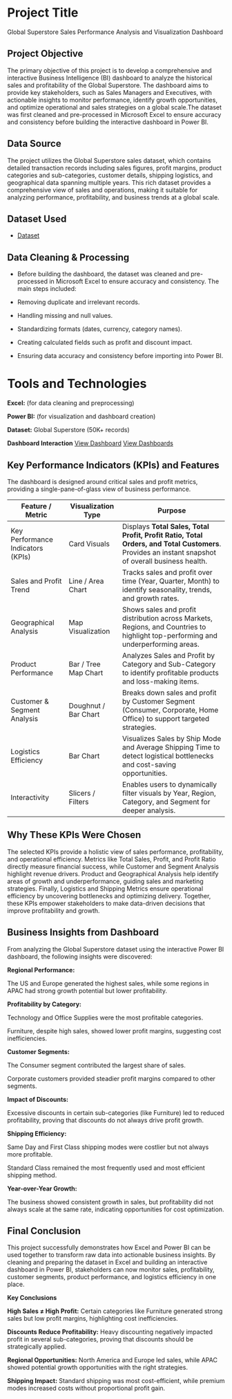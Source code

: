 # Project Title
Global Superstore Sales Performance Analysis and Visualization Dashboard


## Project Objective
The primary objective of this project is to develop a comprehensive and interactive Business Intelligence (BI) dashboard to analyze the historical sales and profitability of the Global Superstore.
The dashboard aims to provide key stakeholders, such as Sales Managers and Executives, with actionable insights to monitor performance, identify growth opportunities, and optimize operational and 
sales strategies on a global scale.The dataset was first cleaned and pre-processed in Microsoft Excel to ensure accuracy and consistency before building the interactive dashboard in Power BI.

## Data Source
The project utilizes the Global Superstore sales dataset, which contains detailed transaction records including sales figures, profit margins, product categories and sub-categories, customer details, shipping logistics, and geographical data spanning multiple years. This rich dataset provides a comprehensive view of sales and operations, making it suitable for analyzing performance, profitability, and business trends at a global scale.

## Dataset Used
- <a href="https://github.com/guptaanushka2306-lgtm/Global-superstore-sales-performance/blob/main/Global_Superstore2.csv.zip">Dataset</a>

## Data Cleaning & Processing

- Before building the dashboard, the dataset was cleaned and pre-processed in Microsoft Excel to ensure accuracy and consistency. The main steps included:

- Removing duplicate and irrelevant records.

- Handling missing and null values.

- Standardizing formats (dates, currency, category names).

- Creating calculated fields such as profit and discount impact.

- Ensuring data accuracy and consistency before importing into Power BI.

# Tools and Technologies

**Excel:** (for data cleaning and preprocessing)

 **Power BI:** (for visualization and dashboard creation)

**Dataset:** Global Superstore (50K+ records)

**Dashboard Interaction** <a href="https://github.com/guptaanushka2306-lgtm/Global-superstore-sales-performance/blob/main/tmp_f582b1a8-91be-45f5-9e5c-98e5585c7cea.png">View Dashboard</a>
  <a href = "https://github.com/guptaanushka2306-lgtm/Global-superstore-sales-performance/blob/main/IMG-20251004-WA0000.jpg">View Dashboards</a>

 ## Key Performance Indicators (KPIs) and Features

The dashboard is designed around critical sales and profit metrics, providing a single-pane-of-glass view of business performance.

| Feature / Metric | Visualization Type | Purpose |
|------------------|---------------------|---------|
| Key Performance Indicators (KPIs) | Card Visuals | Displays **Total Sales, Total Profit, Profit Ratio, Total Orders, and Total Customers**. Provides an instant snapshot of overall business health. |
| Sales and Profit Trend | Line / Area Chart | Tracks sales and profit over time (Year, Quarter, Month) to identify seasonality, trends, and growth rates. |
| Geographical Analysis | Map Visualization | Shows sales and profit distribution across Markets, Regions, and Countries to highlight top-performing and underperforming areas. |
| Product Performance | Bar / Tree Map Chart | Analyzes Sales and Profit by Category and Sub-Category to identify profitable products and loss-making items. |
| Customer & Segment Analysis | Doughnut / Bar Chart | Breaks down sales and profit by Customer Segment (Consumer, Corporate, Home Office) to support targeted strategies. |
| Logistics Efficiency | Bar Chart | Visualizes Sales by Ship Mode and Average Shipping Time to detect logistical bottlenecks and cost-saving opportunities. |
| Interactivity | Slicers / Filters | Enables users to dynamically filter visuals by Year, Region, Category, and Segment for deeper analysis. |


## Why These KPIs Were Chosen
The selected KPIs provide a holistic view of sales performance, profitability, and operational efficiency. Metrics like Total Sales, Profit, and Profit Ratio directly measure financial success, while Customer and Segment Analysis highlight revenue drivers. Product and Geographical Analysis help identify areas of growth and underperformance, guiding sales and marketing strategies. Finally, Logistics and Shipping Metrics ensure operational efficiency by uncovering bottlenecks and optimizing delivery. Together, these KPIs empower stakeholders to make data-driven decisions that improve profitability and growth.

## Business Insights from Dashboard

From analyzing the Global Superstore dataset using the interactive Power BI dashboard, the following insights were discovered:

**Regional Performance:**

The US and Europe generated the highest sales, while some regions in APAC had strong growth potential but lower profitability.

**Profitability by Category:**

Technology and Office Supplies were the most profitable categories.

Furniture, despite high sales, showed lower profit margins, suggesting cost inefficiencies.

**Customer Segments:**

The Consumer segment contributed the largest share of sales.

Corporate customers provided steadier profit margins compared to other segments.

**Impact of Discounts:**

Excessive discounts in certain sub-categories (like Furniture) led to reduced profitability, proving that discounts do not always drive profit growth.

**Shipping Efficiency:**

Same Day and First Class shipping modes were costlier but not always more profitable.

Standard Class remained the most frequently used and most efficient shipping method.

**Year-over-Year Growth:**

The business showed consistent growth in sales, but profitability did not always scale at the same rate, indicating opportunities for cost optimization.

## Final Conclusion

This project successfully demonstrates how Excel and Power BI can be used together to transform raw data into actionable business insights. By cleaning and preparing the dataset in Excel and building an interactive dashboard in Power BI, stakeholders can now monitor sales, profitability, customer segments, product performance, and logistics efficiency in one place.

**Key Conclusions**

**High Sales ≠ High Profit:** Certain categories like Furniture generated strong sales but low profit margins, highlighting cost inefficiencies.

**Discounts Reduce Profitability:** Heavy discounting negatively impacted profit in several sub-categories, proving that discounts should be strategically applied.

**Regional Opportunities:** North America and Europe led sales, while APAC showed potential growth opportunities with the right strategies.

**Shipping Impact:** Standard shipping was most cost-efficient, while premium modes increased costs without proportional profit gain.
